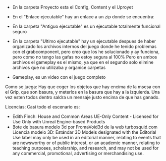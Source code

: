 - En la carpeta Proyecto esta el Config, Content y el Uproyet


- En el "Enlace ejecutable" hay un enlace a un zip donde se encuentra:
- En la carpeta "Antiguo ejecutable" es un ejecutable totalmente funcional seguro
- En la carpeta "Ultimo ejecutable" hay un ejecutable despues de haber organizado los archivos internos del juego donde he tenido problemas con el grabcomponent, pero creo que los he solucionado y ay funciona, pero como no tengo las gafas no estoy segura al 100%
Pero en ambos archivos el gameplay es el mismo, ya que en el segundo solo elimine archivos que no utilizaba y organice carpetas


- Gameplay, es un video con el juego completo


Como se juega:
Hay que coger los objetos que hay encima de la msesa con el Grip, que son basura, y meterlos en la basura que hay a la izquierda. Una vez esten todos dentro saldra un mensaje justo encima de que has ganado.


Licencias:
Casi todo el escenario es:
- Edith Finch: House and Common Areas
UE-Only Content - Licensed for Use Only with Unreal Engine-based Products
- Bote de basura modelo 3d por FromaVoid3d de la web turbosquid.com
Licencia modelo 3D: Estándar
3D Models designated with the Editorial Use label may only be used in an editorial manner, relating to events that are newsworthy or of public interest, or an academic manner, relating to teaching purposes, scholarship, and research, and may not be used for any commercial, promotional, advertising or merchandising use. 